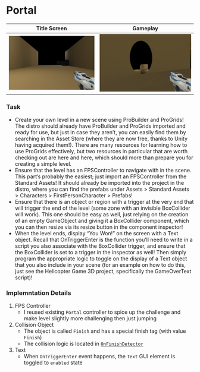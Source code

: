 # Portal

| Title Screen | Gameplay |
| ----- | ----- |
| ![Title Screen](../images/portal_start.png) | ![Gameplay](../images/portal_portal.png) |

### Task

- Create your own level in a new scene using ProBuilder and ProGrids! The distro should already have ProBuilder and ProGrids imported and ready for use, but just in case they aren’t, you can easily find them by searching in the Asset Store (where they are now free, thanks to Unity having acquired them!). There are many resources for learning how to use ProGrids effectively, but two resources in particular that are worth checking out are here and here, which should more than prepare you for creating a simple level.
- Ensure that the level has an FPSController to navigate with in the scene. This part’s probably the easiest; just import an FPSController from the Standard Assets! It should already be imported into the project in the distro, where you can find the prefabs under Assets > Standard Assets > Characters > FirstPersonCharacter > Prefabs!
- Ensure that there is an object or region with a trigger at the very end that will trigger the end of the level (some zone with an invisible BoxCollider will work). This one should be easy as well, just relying on the creation of an empty GameObject and giving it a BoxCollider component, which you can then resize via its resize button in the component inspector!
- When the level ends, display “You Won!” on the screen with a Text object. Recall that OnTriggerEnter is the function you’ll need to write in a script you also associate with the BoxCollider trigger, and ensure that the BoxCollider is set to a trigger in the inspector as well! Then simply program the appropriate logic to toggle on the display of a Text object that you also include in your scene (for an example on how to do this, just see the Helicopter Game 3D project, specifically the GameOverText script)!

### Implemntation Details

1. FPS Controller
    - I reused existing `Portal` controller to spice up the challenge and make level slightly more challenging then just jumping
2. Collision Object
    - The object is called `Finish` and has a special finish tag (with value `Finish`)
    - The collision logic is located in [`OnFinishDetector`](./Assets/Scripts/OnFinishDetector.cs#L13)
3. Text
    - When `OnTriggerEnter` event happens, the `Text` GUI element is toggled to `enabled` state
